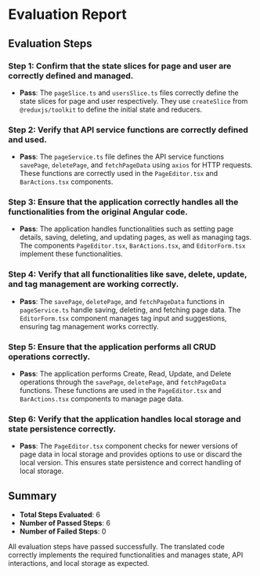 # Evaluation Report

## Evaluation Steps

### Step 1: Confirm that the state slices for page and user are correctly defined and managed.
- **Pass**: The `pageSlice.ts` and `usersSlice.ts` files correctly define the state slices for page and user respectively. They use `createSlice` from `@reduxjs/toolkit` to define the initial state and reducers.

### Step 2: Verify that API service functions are correctly defined and used.
- **Pass**: The `pageService.ts` file defines the API service functions `savePage`, `deletePage`, and `fetchPageData` using `axios` for HTTP requests. These functions are correctly used in the `PageEditor.tsx` and `BarActions.tsx` components.

### Step 3: Ensure that the application correctly handles all the functionalities from the original Angular code.
- **Pass**: The application handles functionalities such as setting page details, saving, deleting, and updating pages, as well as managing tags. The components `PageEditor.tsx`, `BarActions.tsx`, and `EditorForm.tsx` implement these functionalities.

### Step 4: Verify that all functionalities like save, delete, update, and tag management are working correctly.
- **Pass**: The `savePage`, `deletePage`, and `fetchPageData` functions in `pageService.ts` handle saving, deleting, and fetching page data. The `EditorForm.tsx` component manages tag input and suggestions, ensuring tag management works correctly.

### Step 5: Ensure that the application performs all CRUD operations correctly.
- **Pass**: The application performs Create, Read, Update, and Delete operations through the `savePage`, `deletePage`, and `fetchPageData` functions. These functions are used in the `PageEditor.tsx` and `BarActions.tsx` components to manage page data.

### Step 6: Verify that the application handles local storage and state persistence correctly.
- **Pass**: The `PageEditor.tsx` component checks for newer versions of page data in local storage and provides options to use or discard the local version. This ensures state persistence and correct handling of local storage.

## Summary
- **Total Steps Evaluated**: 6
- **Number of Passed Steps**: 6
- **Number of Failed Steps**: 0

All evaluation steps have passed successfully. The translated code correctly implements the required functionalities and manages state, API interactions, and local storage as expected.